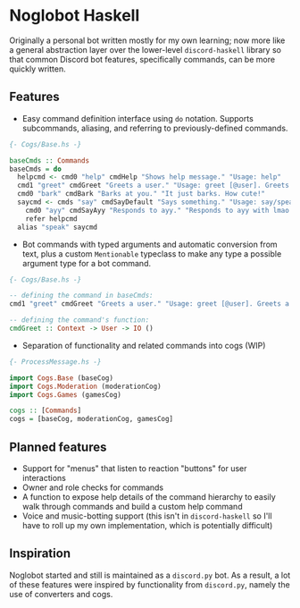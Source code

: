 # Noglobot Haskell

Originally a personal bot written mostly for my own learning; now more like a general
abstraction layer over the lower-level `discord-haskell` library so that common Discord 
bot features, specifically commands, can be more quickly written.

## Features
- Easy command definition interface using `do` notation. Supports subcommands, aliasing, and referring to previously-defined commands.

```haskell
{- Cogs/Base.hs -}

baseCmds :: Commands
baseCmds = do
  helpcmd <- cmd0 "help" cmdHelp "Shows help message." "Usage: help"
  cmd1 "greet" cmdGreet "Greets a user." "Usage: greet [@user]. Greets a user."
  cmd0 "bark" cmdBark "Barks at you." "It just barks. How cute!"
  saycmd <- cmds "say" cmdSayDefault "Says something." "Usage: say/speak <ayy|help>." $ do
    cmd0 "ayy" cmdSayAyy "Responds to ayy." "Responds to ayy with lmao."
    refer helpcmd
  alias "speak" saycmd
```

- Bot commands with typed arguments and automatic conversion from text, plus a custom `Mentionable` typeclass to make any type a possible argument type for a bot command.

```haskell
{- Cogs/Base.hs -}

-- defining the command in baseCmds:
cmd1 "greet" cmdGreet "Greets a user." "Usage: greet [@user]. Greets a user."

-- defining the command's function:
cmdGreet :: Context -> User -> IO ()
```

- Separation of functionality and related commands into cogs (WIP)
```haskell
{- ProcessMessage.hs -}

import Cogs.Base (baseCog)
import Cogs.Moderation (moderationCog)
import Cogs.Games (gamesCog)

cogs :: [Commands]
cogs = [baseCog, moderationCog, gamesCog]
```

## Planned features

- Support for "menus" that listen to reaction "buttons" for user interactions
- Owner and role checks for commands
- A function to expose help details of the command hierarchy to easily walk through commands and build a custom help command
- Voice and music-botting support (this isn't in `discord-haskell` so I'll have to roll up my own implementation, which is potentially difficult)

## Inspiration

Noglobot started and still is maintained as a `discord.py` bot. As a result, a lot of these features were inspired by functionality from `discord.py`, namely the use of converters and cogs.